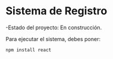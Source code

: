 <h1>Sistema de Registro </h1>
-Estado del proyecto: En construcción.

Para ejecutar el sistema, debes poner:

```npm install react```
